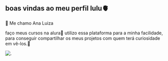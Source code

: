 ## boas vindas ao meu perfil lulu🫀

💌 Me chamo Ana Luiza

faço meus cursos na alura🏫
utilizo essa plataforma para a minha facilidade, para conseguir compartilhar os meus projetos com quem terá curiosidade em vê-los.📘

![.](https://media1.tenor.com/m/xvJ4Fmx0kzcAAAAC/peach-cat-forehead-kiss.gif)
